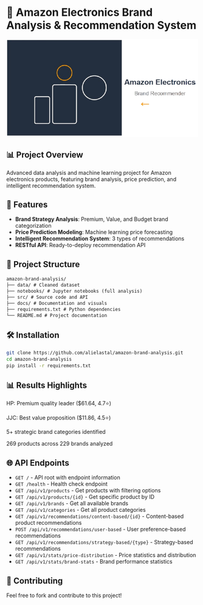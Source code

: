 # 🎯 Amazon Electronics Brand Analysis & Recommendation System

![Banner](docs/images/banner.png)

## 📊 Project Overview
Advanced data analysis and machine learning project for Amazon electronics products, featuring brand analysis, price prediction, and intelligent recommendation system.

## 🚀 Features
- **Brand Strategy Analysis**: Premium, Value, and Budget brand categorization
- **Price Prediction Modeling**: Machine learning price forecasting
- **Intelligent Recommendation System**: 3 types of recommendations
- **RESTful API**: Ready-to-deploy recommendation API

## 📁 Project Structure
```
amazon-brand-analysis/
├── data/ # Cleaned dataset
├── notebooks/ # Jupyter notebooks (full analysis)
├── src/ # Source code and API
├── docs/ # Documentation and visuals
├── requirements.txt # Python dependencies
└── README.md # Project documentation
```

## 🛠️ Installation
```bash
git clone https://github.com/alielastal/amazon-brand-analysis.git
cd amazon-brand-analysis
pip install -r requirements.txt
```

## 📊 Results Highlights
HP: Premium quality leader ($61.64, 4.7⭐)

JJC: Best value proposition ($11.86, 4.5⭐)

5+ strategic brand categories identified

269 products across 229 brands analyzed

## 🌐 API Endpoints

- `GET /` - API root with endpoint information
- `GET /health` - Health check endpoint
- `GET /api/v1/products` - Get products with filtering options
- `GET /api/v1/products/{id}` - Get specific product by ID
- `GET /api/v1/brands` - Get all available brands
- `GET /api/v1/categories` - Get all product categories
- `GET /api/v1/recommendations/content-based/{id}` - Content-based product recommendations
- `POST /api/v1/recommendations/user-based` - User preference-based recommendations
- `GET /api/v1/recommendations/strategy-based/{type}` - Strategy-based recommendations
- `GET /api/v1/stats/price-distribution` - Price statistics and distribution
- `GET /api/v1/stats/brand-stats` - Brand performance statistics


## 🤝 Contributing
Feel free to fork and contribute to this project!

